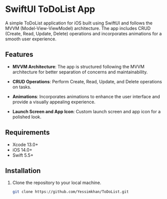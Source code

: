 # SwiftUI ToDoList App

A simple ToDoList application for iOS built using SwiftUI and follows the MVVM (Model-View-ViewModel) architecture. The app includes CRUD (Create, Read, Update, Delete) operations and incorporates animations for a smooth user experience.

## Features

- **MVVM Architecture**: The app is structured following the MVVM architecture for better separation of concerns and maintainability.

- **CRUD Operations**: Perform Create, Read, Update, and Delete operations on tasks.

- **Animations**: Incorporates animations to enhance the user interface and provide a visually appealing experience.

- **Launch Screen and App Icon**: Custom launch screen and app icon for a polished look.

## Requirements

- Xcode 13.0+
- iOS 14.0+
- Swift 5.5+

## Installation

1. Clone the repository to your local machine.
   ```bash
   git clone https://github.com/Yessimkhan/ToDoList.git
